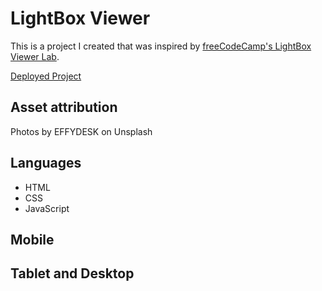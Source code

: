 # LightBox Viewer

This is a project I created that was inspired by [freeCodeCamp's LightBox Viewer Lab](https://www.freecodecamp.org/learn/full-stack-developer/lab-lightbox-viewer/build-a-lightbox-viewer).

[Deployed Project](https://jdwilkin4.github.io/lightbox-viewer/)

## Asset attribution

Photos by EFFYDESK on Unsplash

## Languages

- HTML
- CSS
- JavaScript

## Mobile

## Tablet and Desktop
